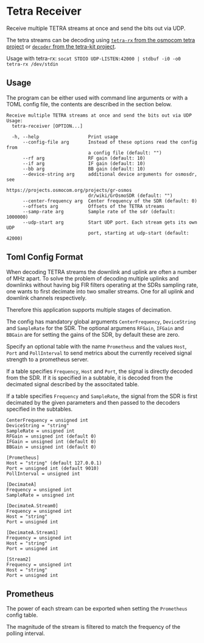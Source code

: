 # Tetra Receiver

Receive multiple TETRA streams at once and send the bits out via UDP.

The tetra streams can be decoding using [`tetra-rx` from the osmocom tetra project](https://github.com/osmocom/osmo-tetra) or [`decoder` from the tetra-kit project](https://gitlab.com/larryth/tetra-kit).

Usage with tetra-rx: `socat STDIO UDP-LISTEN:42000 | stdbuf -i0 -o0 tetra-rx /dev/stdin`

## Usage
The program can be either used with command line arguments or with a TOML config file, the contents are described in the section below.

```
Receive multiple TETRA streams at once and send the bits out via UDP
Usage:
  tetra-receiver [OPTION...]

  -h, --help                  Print usage
      --config-file arg       Instead of these options read the config from
                              a config file (default: "")
      --rf arg                RF gain (default: 10)
      --if arg                IF gain (default: 10)
      --bb arg                BB gain (default: 10)
      --device-string arg     additional device arguments for osmosdr, see
                              https://projects.osmocom.org/projects/gr-osmos
                              dr/wiki/GrOsmoSDR (default: "")
      --center-frequency arg  Center frequency of the SDR (default: 0)
      --offsets arg           Offsets of the TETRA streams
      --samp-rate arg         Sample rate of the sdr (default: 1000000)
      --udp-start arg         Start UDP port. Each stream gets its own UDP
                              port, starting at udp-start (default: 42000)
```

## Toml Config Format

When decoding TETRA streams the downlink and uplink are often a number of MHz apart.
To solve the problem of decoding multiple uplinks and downlinks without having big FIR filters operating at the SDRs sampling rate, one wants to first decimate into two smaller streams. One for all uplink and downlink channels respectively.

Therefore this application supports multiple stages of decimation.

The config has mandatory global arguments `CenterFrequency`, `DeviceString` and `SampleRate` for the SDR.
The optional argumens `RFGain`, `IFGain` and `BBGain` are for setting the gains of the SDR, by default these are zero.

Specify an optional table with the name `Prometheus` and the values `Host`, `Port` and `PollInterval` to send metrics about the currently received signal strength to a prometheus server.

If a table specifies `Frequency`, `Host` and `Port`, the signal is directly decoded from the SDR.
If it is specified in a subtable, it is decoded from the decimated signal described by the associtated table.

If a table specifies `Frequency` and `SampleRate`, the signal from the SDR is first decimated by the given parameters and then passed to the decoders specified in the subtables.

```
CenterFrequency = unsigned int
DeviceString = "string"
SampleRate = unsigned int
RFGain = unsigned int (default 0)
IFGain = unsigned int (default 0)
BBGain = unsigned int (default 0)

[Prometheus]
Host = "string" (default 127.0.0.1)
Port = unsigned int (default 9010)
PollInterval = unsigned int

[DecimateA]
Frequency = unsigned int
SampleRate = unsigned int

[DecimateA.Stream0]
Frequency = unsigned int
Host = "string"
Port = unsigned int

[DecimateA.Stream1]
Frequency = unsigned int
Host = "string"
Port = unsigned int

[Stream2]
Frequency = unsigned int
Host = "string"
Port = unsigned int
```

## Prometheus
The power of each stream can be exported when setting the `Prometheus` config table.

The magnitude of the stream is filtered to match the frequency of the polling interval.

